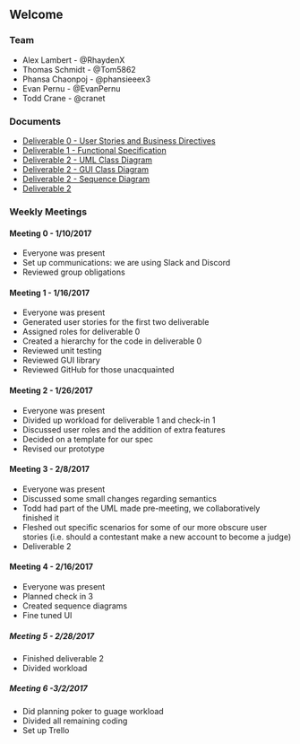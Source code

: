 ## Welcome

### Team
* Alex Lambert - @RhaydenX
* Thomas Schmidt - @Tom5862
* Phansa Chaonpoj - @phansieeex3
* Evan Pernu - @EvanPernu
* Todd Crane - @cranet

### Documents
* [Deliverable 0 - User Stories and Business Directives](https://drive.google.com/open?id=0B6yjXXxHlHV7Qnh5M3N1U0xjWEk)
* [Deliverable 1 - Functional Specification](https://drive.google.com/open?id=0B6yjXXxHlHV7bG5jTkR1NWFNM2M)
* [Deliverable 2 - UML Class Diagram](https://drive.google.com/open?id=0B6yjXXxHlHV7ZFRfdGs1SExMU1U)
* [Deliverable 2 - GUI Class Diagram](https://drive.google.com/open?id=0B6yjXXxHlHV7UmxkWDNqb2Zad3M)
* [Deliverable 2 - Sequence Diagram](https://drive.google.com/open?id=0B6yjXXxHlHV7bklMcUNfMklpUk0)
* [Deliverable 2](https://drive.google.com/open?id=0B6yjXXxHlHV7NDBIUEtrZzZteDA)

### Weekly Meetings

#### Meeting 0 - 1/10/2017 
 * Everyone was present  
 * Set up communications: we are using Slack and Discord 
 * Reviewed group obligations
 
#### Meeting 1 - 1/16/2017
* Everyone was present
* Generated user stories for the first two deliverable
* Assigned roles for deliverable 0
* Created a hierarchy for the code in deliverable 0
* Reviewed unit testing
* Reviewed GUI library
* Reviewed GitHub for those unacquainted

#### Meeting 2 - 1/26/2017
* Everyone was present
* Divided up workload for deliverable 1 and check-in 1
* Discussed user roles and the addition of extra features
* Decided on a template for our spec
* Revised our prototype

#### Meeting 3 - 2/8/2017
* Everyone was present
* Discussed some small changes regarding semantics
* Todd had part of the UML made pre-meeting, we collaboratively finished it
* Fleshed out specific scenarios for some of our more obscure user stories (i.e. should a contestant make a new account to become a judge)
* Deliverable 2

#### Meeting 4 - 2/16/2017
* Everyone was present
* Planned check in 3
* Created sequence diagrams
* Fine tuned UI

##### Meeting 5 - 2/28/2017
* Finished deliverable 2
* Divided workload

##### Meeting 6 -3/2/2017
* Did planning poker to guage workload
* Divided all remaining coding
* Set up Trello
